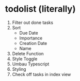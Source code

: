 # todolist (literally)

1. Filter out done tasks
2. Sort
    - Due Date
    - Importance
    - Creation Date
    - Name
3. Delete Function
4. Style Toggle
5. Umbau Typescript
6. Styling
7. Check off tasks in index view
